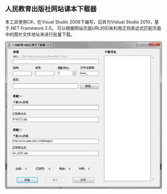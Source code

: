 ## 人民教育出版社网站课本下载器

本工具使用C#，在Visual Studio 2008下编写，后转为Vistual Studio 2010，基于.NET Framework 2.0。
可以根据网站页面URL的ID来利用正则表达式匹配页面中的图片文件地址来进行批量下载。

![screenshot](screenshot.png "screenshot")

